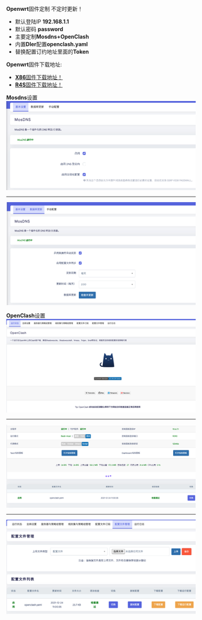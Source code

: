 **Openwrt**固件定制 不定时更新！
- 默认登陆IP **192.168.1.1** 
- 默认密码 **password**  
- 主要定制**Mosdns+OpenClash** 
- 内置**Dler**配置**openclash.yaml**
- 替换配置订约地址里面的**Token**


**Openwrt**固件下载地址:
- [**X86**固件下载地址！](https://github.com/fjjonline/op/releases/tag/x86)
- [**R4S**固件下载地址！](https://github.com/fjjonline/op/releases/tag/r4s)

[mosdns01]:/.jpg/mosdns01.jpg "mosdns01"
[mosdns02]:/.jpg/mosdns02.jpg "mosdns02"
[openclash01]:/.jpg/openclash01.jpg "openclash01"
[openclash02]:/.jpg/openclash02.jpg "openclash02"
[openclash03]:/.jpg/openclash03.jpg "openclash03"



**Mosdns**设置
![mosdns][mosdns02]	
***
![mosdns][mosdns01]	

**OpenClash**设置
![openclash][openclash01]	
***
![openclash][openclash02]	
***
![openclash][openclash03]	